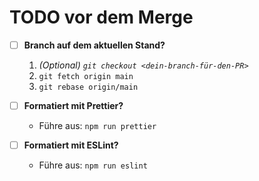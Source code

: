 # TODO vor dem Merge

- [ ] **Branch auf dem aktuellen Stand?**
   1. *(Optional) `git checkout <dein-branch-für-den-PR>`*
   2. `git fetch origin main`
   3. `git rebase origin/main`

- [ ] **Formatiert mit Prettier?**
  - Führe aus: `npm run prettier`

- [ ] **Formatiert mit ESLint?**
  - Führe aus: `npm run eslint`

